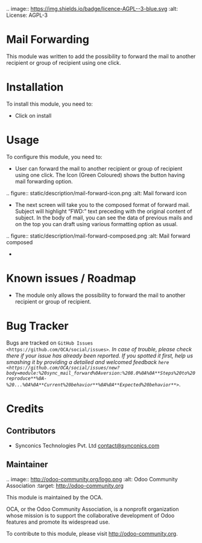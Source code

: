 .. image:: https://img.shields.io/badge/licence-AGPL--3-blue.svg
    :alt: License: AGPL-3

Mail Forwarding
================

This module was written to add the possibility to forward the mail to another recipient or group of recipient using one click.


Installation
============

To install this module, you need to:

* Click on install

Usage
=====

To configure this module, you need to:

* User can forward the mail to another recipient or group of recipient using one click. The Icon (Green Coloured) shows the button having mail forwarding option.

.. figure:: static/description/mail-forward-icon.png
   :alt: Mail forward icon

* The next screen will take you to the composed format of forward mail. Subject will highlight “FWD:” text preceding with the original content of subject. In the body of mail, you can see the data of previous mails and on the top you can draft using various formatting option as usual.

.. figure:: static/description/mail-forward-composed.png
   :alt: Mail forward composed
   
*    

Known issues / Roadmap
======================

* The module only allows the possibility to forward the mail to another recipient or group of recipient.

Bug Tracker
===========

Bugs are tracked on `GitHub Issues <https://github.com/OCA/social/issues>`_.
In case of trouble, please check there if your issue has already been reported.
If you spotted it first, help us smashing it by providing a detailed and welcomed feedback
`here <https://github.com/OCA/social/issues/new?body=module:%20sync_mail_forward%0Aversion:%208.0%0A%0A**Steps%20to%20reproduce**%0A-%20...%0A%0A**Current%20behavior**%0A%0A**Expected%20behavior**>`_.

Credits
=======

Contributors
------------

* Synconics Technologies Pvt. Ltd <contact@synconics.com>

Maintainer
----------

.. image:: http://odoo-community.org/logo.png
   :alt: Odoo Community Association
   :target: http://odoo-community.org

This module is maintained by the OCA.

OCA, or the Odoo Community Association, is a nonprofit organization whose mission is to support the collaborative development of Odoo features and promote its widespread use.

To contribute to this module, please visit http://odoo-community.org.